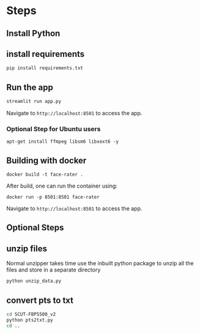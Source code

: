 # Steps
## Install Python

## install requirements
```sh
pip install requirements.txt
```

## Run the app
```sh
streamlit run app.py
```
Navigate to `http://localhost:8501` to access the app.

### Optional Step for Ubuntu users
```
apt-get install ffmpeg libsm6 libxext6 -y
```

## Building with docker
```
docker build -t face-rater .
```

After build, one can run the container using:
```
docker run -p 8501:8501 face-rater
```
Navigate to `http://localhost:8501` to access the app.

## Optional Steps
## unzip files
Normal unzipper takes time use the inbuilt python package to unzip all the files and store in a separate directory
```sh
python unzip_data.py
```

## convert pts to txt
```sh
cd SCUT-FBP5500_v2
python pts2txt.py
cd ..
```
